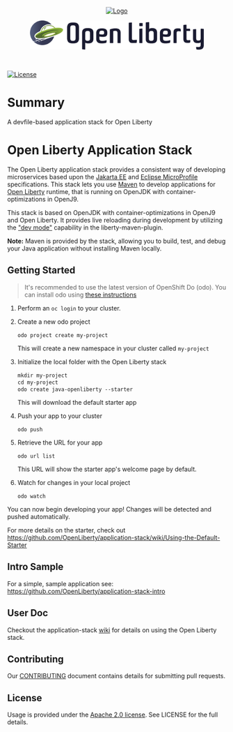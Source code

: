 <!-- PROJECT LOGO -->

<p align="center">
  <a href="https://openliberty.io/">
    <img src="https://openliberty.io/img/spaceship.svg" alt="Logo">
  </a>
</p>
<p align="center">
  <a href="https://openliberty.io/">
    <img src="https://github.com/OpenLiberty/open-liberty/blob/master/logos/logo_horizontal_light_navy.png" alt="title" width="400">
  </a>
</p>
<br />


[![License](https://img.shields.io/badge/License-ASL%202.0-green.svg)](https://opensource.org/licenses/Apache-2.0)

# Summary

A devfile-based application stack for Open Liberty

# Open Liberty Application Stack

The Open Liberty application stack provides a consistent way of developing microservices based upon the [Jakarta EE](https://jakarta.ee/) and [Eclipse MicroProfile](https://microprofile.io) specifications. This stack lets you use [Maven](https://maven.apache.org) to develop applications for [Open Liberty](https://openliberty.io) runtime, that is running on OpenJDK with container-optimizations in OpenJ9.

This stack is based on OpenJDK with container-optimizations in OpenJ9 and Open Liberty. It provides live reloading during development by utilizing the ["dev mode"](https://openliberty.io/blog/2019/10/22/liberty-dev-mode.html) capability in the liberty-maven-plugin.  

**Note:** Maven is provided by the stack, allowing you to build, test, and debug your Java application without installing Maven locally.

## Getting Started

> It's recommended to use the latest version of OpenShift Do (odo). You can install odo using [these instructions](https://odo.dev/docs/installing-odo/)

1. Perform an `oc login` to your cluster.

1. Create a new odo project

    ```shell
    odo project create my-project
    ```

    This will create a new namespace in your cluster called `my-project`

1. Initialize the local folder with the Open Liberty stack

    ```shell
    mkdir my-project
    cd my-project
    odo create java-openliberty --starter
    ```

    This will download the default starter app

1. Push your app to your cluster

    ```shell
    odo push
    ```

1. Retrieve the URL for your app

    ```shell
    odo url list
    ```

    This URL will show the starter app's welcome page by default.

1. Watch for changes in your local project

    ```shell
    odo watch
    ```

You can now begin developing your app! Changes will be detected and pushed automatically.

For more details on the starter, check out https://github.com/OpenLiberty/application-stack/wiki/Using-the-Default-Starter

## Intro Sample 

For a simple, sample application see:  https://github.com/OpenLiberty/application-stack-intro

## User Doc

Checkout the application-stack [wiki](https://github.com/OpenLiberty/application-stack/wiki) for details on using the Open Liberty stack.

## Contributing

Our [CONTRIBUTING](https://github.com/OpenLiberty/application-stack/blob/master/CONTRIBUTING.md) document contains details for submitting pull requests.

## License

Usage is provided under the [Apache 2.0 license](https://opensource.org/licenses/Apache-2.0).  See LICENSE for the full details.
